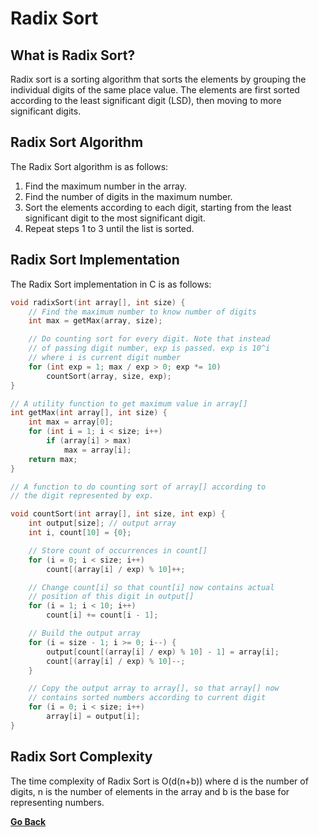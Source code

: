 # Radix Sort

## What is Radix Sort?

Radix sort is a sorting algorithm that sorts the elements by grouping the individual digits of the same place value. The elements are first sorted according to the least significant digit (LSD), then moving to more significant digits.

## Radix Sort Algorithm

The Radix Sort algorithm is as follows:

1. Find the maximum number in the array.
2. Find the number of digits in the maximum number.
3. Sort the elements according to each digit, starting from the least significant digit to the most significant digit.
4. Repeat steps 1 to 3 until the list is sorted.

## Radix Sort Implementation

The Radix Sort implementation in C is as follows:

```c
void radixSort(int array[], int size) {
    // Find the maximum number to know number of digits
    int max = getMax(array, size);

    // Do counting sort for every digit. Note that instead
    // of passing digit number, exp is passed. exp is 10^i
    // where i is current digit number
    for (int exp = 1; max / exp > 0; exp *= 10)
        countSort(array, size, exp);
}

// A utility function to get maximum value in array[]
int getMax(int array[], int size) {
    int max = array[0];
    for (int i = 1; i < size; i++)
        if (array[i] > max)
            max = array[i];
    return max;
}

// A function to do counting sort of array[] according to
// the digit represented by exp.

void countSort(int array[], int size, int exp) {
    int output[size]; // output array
    int i, count[10] = {0};

    // Store count of occurrences in count[]
    for (i = 0; i < size; i++)
        count[(array[i] / exp) % 10]++;

    // Change count[i] so that count[i] now contains actual
    // position of this digit in output[]
    for (i = 1; i < 10; i++)
        count[i] += count[i - 1];

    // Build the output array
    for (i = size - 1; i >= 0; i--) {
        output[count[(array[i] / exp) % 10] - 1] = array[i];
        count[(array[i] / exp) % 10]--;
    }

    // Copy the output array to array[], so that array[] now
    // contains sorted numbers according to current digit
    for (i = 0; i < size; i++)
        array[i] = output[i];
}
```

## Radix Sort Complexity

The time complexity of Radix Sort is O(d(n+b)) where d is the number of digits, n is the number of elements in the array and b is the base for representing numbers.

[**Go Back**](Overview.md)

